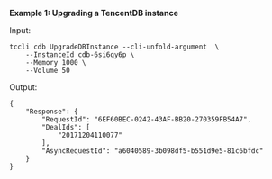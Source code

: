 **Example 1: Upgrading a TencentDB instance**



Input: 

```
tccli cdb UpgradeDBInstance --cli-unfold-argument  \
    --InstanceId cdb-6si6qy6p \
    --Memory 1000 \
    --Volume 50
```

Output: 
```
{
    "Response": {
        "RequestId": "6EF60BEC-0242-43AF-BB20-270359FB54A7",
        "DealIds": [
            "20171204110077"
        ],
        "AsyncRequestId": "a6040589-3b098df5-b551d9e5-81c6bfdc"
    }
}
```

